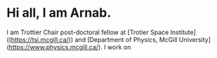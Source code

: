 # Hi all, I am Arnab.
I am Trottier Chair post-doctoral fellow at [Trotier Space Institute] ((https://tsi.mcgill.ca/)) and [Department of Physics, McGill University] (https://www.physics.mcgill.ca/). I work on 
